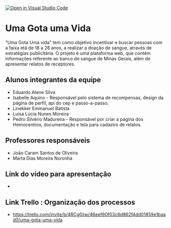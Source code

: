 [![Open in Visual Studio Code](https://classroom.github.com/assets/open-in-vscode-c66648af7eb3fe8bc4f294546bfd86ef473780cde1dea487d3c4ff354943c9ae.svg)](https://classroom.github.com/online_ide?assignment_repo_id=7712984&assignment_repo_type=AssignmentRepo)
# Uma Gota uma Vida
"Uma Gota Uma vida" tem como objetivo incentivar e buscar pessoas com a faixa etá de 18 a 28 anos, a realizar a doação de sangue, através de estratégias publicitária. O projeto é uma plataforma web, que contém informações referente ao banco de sangue de Minas Gerais, além de apresentar relatos de receptores.
  
## Alunos integrantes da equipe

* Eduardo Atene Silva
* Isabelle Aquino - Responsável pelo sistema de recompensas, design da página de perfil, api do cep e passo-a-passo.
* Linekker Emmanuel Batista
* Luisa Lúcia Nunes Moreira
* Pedro Silvério Madureira - Responsável por criar a página dos Hemocentros, documentação e tela para cadastro de relatos.

## Professores responsáveis

* João Caram Santos de Oliveira
* Marta Dias Moreira Noronha

## Link do vídeo para apresentação

*

## Link Trello : Organização dos processos 

* https://trello.com/invite/b/4RCg0iiw/46eef60f03c6d862f4dd01859e1baad0/uma-gota-uma-vida
